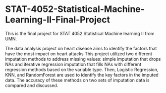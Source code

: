 # STAT-4052-Statistical-Machine-Learning-II-Final-Project
This is the final project for STAT 4052 Statistical Machine learning II from UMN. 

The data analysis project on heart disease aims to identify the factors that have the  most impact on heart attacks
This project utilized two different imputation methods to address missing values: simple imputation that drops NAs and iterative regression imputation that fills NAs with different regression methods based on the variable type.
Then, Logistic Regression, KNN, and RandomForest are used to identify the key factors in the imputed data. The accuracy of these methods on two sets of imputation data is compared and discussed.
